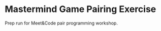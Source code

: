 

Mastermind Game Pairing Exercise
================================

Prep run for Meet&Code pair programming workshop.
